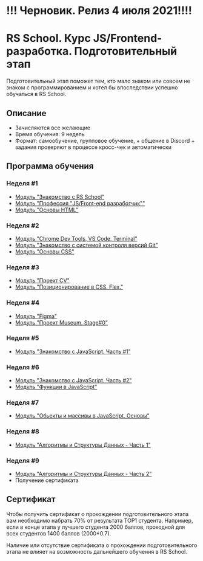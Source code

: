 # !!! Черновик. Релиз 4 июля 2021!!!!
# RS School. Курс JS/Frontend-разработка. Подготовительный этап
Подготовительный этап поможет тем, кто мало знаком или совсем не знаком с программированием и хотел бы впоследствии успешно обучаться в RS School.  
## Описание 
- Зачисляются все желающие
- Время обучения: 9 недель
- Формат: самообучение, групповое обучение, + общение в Discord + задания проверяют в процессе кросс-чек и автоматически

## Программа обучения
### Неделя #1
- [Модуль "Знакомство с RS School"](modules/rs-school-intro/)
- [Модуль "Профессия \"JS/Front-end разработчик\""](modules/js-fe-developer/)
- [Модуль "Основы HTML"](modules/html-basics/)

### Неделя #2
- [Модуль "Chrome Dev Tools, VS Code, Terminal"](modules/basic-tools/)
- [Модуль "Знакомство с системой контроля версий Git"](modules/git/)
- [Модуль "Основы CSS"](modules/css-basics/)

### Неделя #3
- [Модуль "Проект CV"](modules/project-cv/)
- [Модуль "Позиционирование в CSS. Flex."](modules/css-positioning/)

### Неделя #4
- [Модуль "Figma"](modules/figma)
- [Модуль "Проект Museum. Stage#0"](https://github.com/rolling-scopes-school/tasks/blob/master/tasks/museum/)

### Неделя #5
- [Модуль "Знакомство с JavaScript. Часть #1"](modules/js-basics-part-1/)

### Неделя #6
- [Модуль "Знакомство с JavaScript. Часть #2"](modules/js-basics-part-2/)
- [Модуль "Функции в JavaScript"](modules/js-functions/)

### Неделя #7
- [Модуль "Обьекты и массивы в JavaScript. Основы"](modules/objects-and-arrays/)

### Неделя #8
- [Модуль "Алгоритмы и Структуры Данных - Часть 1"](modules/data-structures-part-1/)

### Неделя #9
- [Модуль "Алгоритмы и Структуры Данных - Часть 2"](modules/data-structures-part-2/)
- Получение сертификата 

## Сертификат 
Чтобы получить сертификат о прохождении подготовительного этапа вам необходимо набрать 70% от результата TOP1 студента. Например, если в конце этапа у лучшего студента 2000 баллов, проходной для всех студентов 1400 баллов (2000*0.7).  

Наличие или отсутствие сертификата о прохождении подготовительного этапа не влияет на возможность дальнейшего обучения в RS School.
